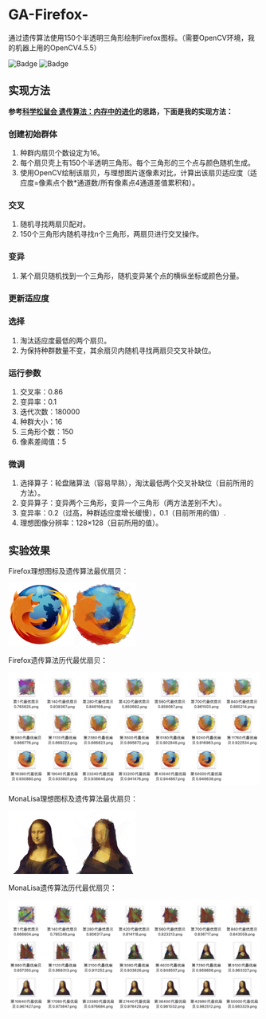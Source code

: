 # GA-Firefox-

通过遗传算法使用150个半透明三角形绘制Firefox图标。（需要OpenCV环境，我的机器上用的OpenCV4.5.5）

![Badge](https://img.shields.io/badge/version-0.2.0-orange.svg)
![Badge](https://img.shields.io/badge/build-passing-green.svg)

## 实现方法

**参考[科学松鼠会 遗传算法：内存中的进化](http://songshuhui.net/archives/10462)的思路，下面是我的实现方法：**

### 创建初始群体

 1. 种群内扇贝个数设定为16。
 1. 每个扇贝壳上有150个半透明三角形。每个三角形的三个点与颜色随机生成。
 1. 使用OpenCV绘制该扇贝，与理想图片逐像素对比，计算出该扇贝适应度（适应度=像素点个数*通道数/所有像素点4通道差值累积和）。

### 交叉

 1. 随机寻找两扇贝配对。
 1. 150个三角形内随机寻找n个三角形，两扇贝进行交叉操作。

### 变异

 1. 某个扇贝随机找到一个三角形，随机变异某个点的横纵坐标或颜色分量。

### 更新适应度

### 选择

 1. 淘汰适应度最低的两个扇贝。
 1. 为保持种群数量不变，其余扇贝内随机寻找两扇贝交叉补缺位。

### 运行参数

 1. 交叉率：0.86
 1. 变异率：0.1
 1. 迭代次数：180000
 1. 种群大小：16
 1. 三角形个数：150
 1. 像素差阈值：5

### 微调

 1. 选择算子：轮盘赌算法（容易早熟），淘汰最低两个交叉补缺位（目前所用的方法）。
 1. 变异算子：变异两个三角形，变异一个三角形（两方法差别不大）。
 1. 变异率：0.2（过高，种群适应度增长缓慢），0.1（目前所用的值）.
 1. 理想图像分辨率：128×128（目前所用的值）。

## 实验效果

Firefox理想图标及遗传算法最优扇贝：

![Firefox理想图标](demo/GA_FireFox.png)

Firefox遗传算法历代最优扇贝：

![这里写图片描述](demo/GA_FireFox_Process.jpg)

MonaLisa理想图标及遗传算法最优扇贝：

![Firefox理想图标](demo/GA_MonaLisa.png)

MonaLisa遗传算法历代最优扇贝：

![这里写图片描述](demo/GA_MonaLisa_Process.jpg)
